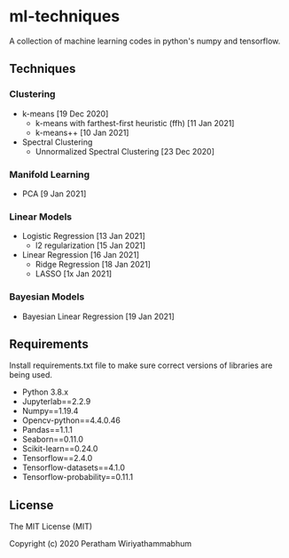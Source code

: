 # ml-techniques
A collection of machine learning codes in python's numpy and tensorflow.

## Techniques
### Clustering
* k-means [19 Dec 2020]
	* k-means with farthest-first heuristic (ffh) [11 Jan 2021]
	* k-means++ [10 Jan 2021]
* Spectral Clustering
	* Unnormalized Spectral Clustering [23 Dec 2020]
### Manifold Learning
* PCA [9 Jan 2021]
### Linear Models
* Logistic Regression [13 Jan 2021]
	* l2 regularization [15 Jan 2021]
* Linear Regression [16 Jan 2021]
	* Ridge Regression [18 Jan 2021]
	* LASSO [1x Jan 2021]
### Bayesian Models
* Bayesian Linear Regression [19 Jan 2021]

## Requirements
Install requirements.txt file to make sure correct versions of libraries are being used.

* Python 3.8.x
* Jupyterlab==2.2.9
* Numpy==1.19.4
* Opencv-python==4.4.0.46
* Pandas==1.1.1
* Seaborn==0.11.0
* Scikit-learn==0.24.0
* Tensorflow==2.4.0
* Tensorflow-datasets==4.1.0
* Tensorflow-probability==0.11.1

## License

The MIT License (MIT)

Copyright (c) 2020 Peratham Wiriyathammabhum
